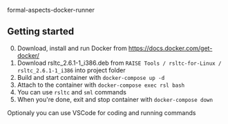formal-aspects-docker-runner

## Getting started

0. Download, install and run Docker from https://docs.docker.com/get-docker/
1. Download rsltc_2.6.1-1_i386.deb from ` RAISE Tools / rsltc-for-Linux / rsltc_2.6.1-1_i386 ` into project folder
2. Build and start container with `docker-compose up -d`
3. Attach to the container with `docker-compose exec rsl bash`
4. You can use `rsltc` and `sml` commands
5. When you're done, exit and stop container with `docker-compose down`

Optionaly you can use VSCode for coding and running commands
